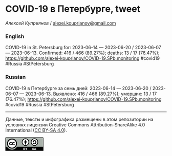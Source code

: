 COVID-19 в Петербурге, tweet
============================

*Алексей Куприянов* /
<a href="mailto:alexei.kouprianov@gmail.com" class="email">alexei.kouprianov@gmail.com</a>

### English

<!-- COVID-19 in St. Petersburg for: 2023-06-14 --- 2023-06-20 / 2023-06-07 --- 2023-06-13. Сonfirmed: 416 / 466 (89.27%); hospitalized:  /   (); deaths: 13 / 17 (76.47%); https://github.com/alexei-kouprianov/COVID-19.SPb.monitoring #covid19 #Russia #StPetersburg -->

COVID-19 in St. Petersburg for: 2023-06-14 — 2023-06-20 / 2023-06-07 —
2023-06-13. Сonfirmed: 416 / 466 (89.27%); deaths: 13 / 17 (76.47%);
<a href="https://github.com/alexei-kouprianov/COVID-19.SPb.monitoring" class="uri">https://github.com/alexei-kouprianov/COVID-19.SPb.monitoring</a>
\#covid19 \#Russia \#StPetersburg

### Russian

<!-- COVID-19 в Петербурге за семь дней: 2023-06-14 --- 2023-06-20 / 2023-06-07 --- 2023-06-13. Выявлено: 416 / 466 (89.27%); госпитализировано:  /   (); умерших: 13 / 17 (76.47%); https://github.com/alexei-kouprianov/COVID-19.SPb.monitoring #covid19 #Russia #StPetersburg -->

COVID-19 в Петербурге за семь дней: 2023-06-14 — 2023-06-20 / 2023-06-07
— 2023-06-13. Выявлено: 416 / 466 (89.27%); умерших: 13 / 17 (76.47%);
<a href="https://github.com/alexei-kouprianov/COVID-19.SPb.monitoring" class="uri">https://github.com/alexei-kouprianov/COVID-19.SPb.monitoring</a>
\#covid19 \#Russia \#StPetersburg

------------------------------------------------------------------------

Данные, тексты и инфографика размещены в этом репозитории на условиях
лицензии Creative Commons Attribution-ShareAlike 4.0 International ([CC
BY-SA 4.0](https://creativecommons.org/licenses/by-sa/4.0/)).

![](../misc/CC-BY-SA-icon.png "CC-BY-SA")

